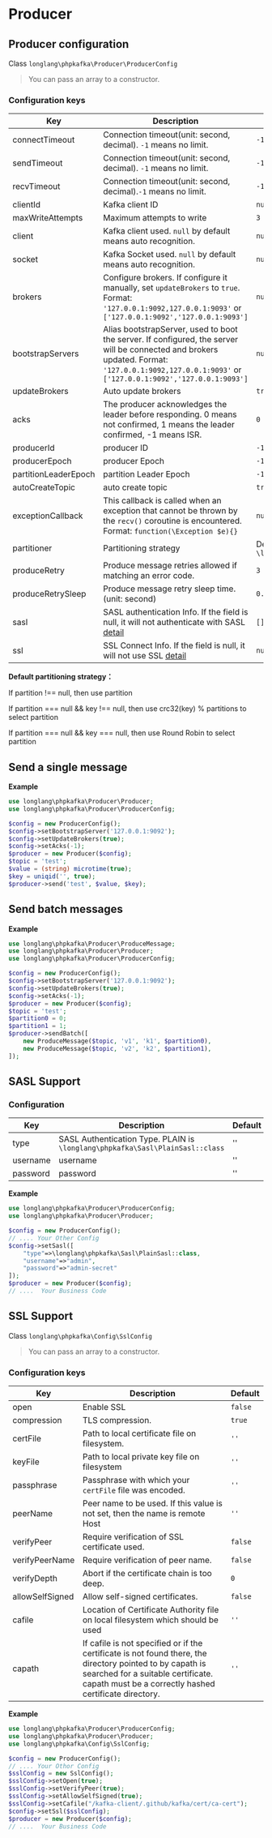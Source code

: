 # Producer

## Producer configuration

Class `longlang\phpkafka\Producer\ProducerConfig`

> You can pass an array to a constructor.

### Configuration keys

| Key | Description | Default |
| - | - | - |
| connectTimeout | Connection timeout(unit: second, decimal). `-1` means no limit. | `-1` |
| sendTimeout | Connection timeout(unit: second, decimal). `-1` means no limit. | `-1` |
| recvTimeout | Connection timeout(unit: second, decimal).`-1` means no limit. | `-1` |
| clientId | Kafka client ID | `null` |
| maxWriteAttempts | Maximum attempts to write | `3` |
| client | Kafka client used. `null` by default means auto recognition. | `null` |
| socket | Kafka Socket used. `null` by default means auto recognition. | `null` |
| brokers | Configure brokers. If configure it manually, set `updateBrokers` to `true`. Format: `'127.0.0.1:9092,127.0.0.1:9093'` or `['127.0.0.1:9092','127.0.0.1:9093']` | `null` |
| bootstrapServers | Alias bootstrapServer, used to boot the server. If configured, the server will be connected and brokers updated. Format: `'127.0.0.1:9092,127.0.0.1:9093'` or `['127.0.0.1:9092','127.0.0.1:9093']` | `null` |
| updateBrokers | Auto update brokers | `true` |
| acks | The producer acknowledges the leader before responding. 0 means not confirmed, 1 means the leader confirmed, -1 means ISR. | `0` |
| producerId | producer ID | `-1` |
| producerEpoch | producer Epoch | `-1` |
| partitionLeaderEpoch | partition Leader Epoch | `-1` |
| autoCreateTopic | auto create topic | `true` |
| exceptionCallback | This callback is called when an exception that cannot be thrown by the `recv()` coroutine is encountered. Format: `function(\Exception $e){}` | `null` |
| partitioner | Partitioning strategy |  Default: `\longlang\phpkafka\Producer\Partitioner\DefaultPartitioner` |
| produceRetry | Produce message retries allowed if matching an error code. | `3` |
| produceRetrySleep | Produce message retry sleep time. (unit: second) | `0.1` |
| sasl |  SASL authentication Info. If the field is null, it will not authenticate with SASL [detail](#SASL-Support) | `[]`|
| ssl |  SSL Connect Info. If the field is null, it will not use SSL [detail](#SSL-Support) | `null` |

**Default partitioning strategy：**

If partition !== null, then use partition

If partition === null && key !== null, then use crc32(key) % partitions to select partition

If partition === null && key === null, then use Round Robin to select partition

## Send a single message

**Example**

```php
use longlang\phpkafka\Producer\Producer;
use longlang\phpkafka\Producer\ProducerConfig;

$config = new ProducerConfig();
$config->setBootstrapServer('127.0.0.1:9092');
$config->setUpdateBrokers(true);
$config->setAcks(-1);
$producer = new Producer($config);
$topic = 'test';
$value = (string) microtime(true);
$key = uniqid('', true);
$producer->send('test', $value, $key);
```

## Send batch messages

**Example**

```php
use longlang\phpkafka\Producer\ProduceMessage;
use longlang\phpkafka\Producer\Producer;
use longlang\phpkafka\Producer\ProducerConfig;

$config = new ProducerConfig();
$config->setBootstrapServer('127.0.0.1:9092');
$config->setUpdateBrokers(true);
$config->setAcks(-1);
$producer = new Producer($config);
$topic = 'test';
$partition0 = 0;
$partition1 = 1;
$producer->sendBatch([
    new ProduceMessage($topic, 'v1', 'k1', $partition0),
    new ProduceMessage($topic, 'v2', 'k2', $partition1),
]);
```

## SASL Support
### Configuration
| Key | Description | Default |
| - | - | - |
| type | SASL Authentication Type. PLAIN is ``\longlang\phpkafka\Sasl\PlainSasl::class``| ''|
| username | username  | '' |
| password | password  | '' |

**Example**
```php
use longlang\phpkafka\Producer\ProducerConfig;
use longlang\phpkafka\Producer\Producer;

$config = new ProducerConfig();
// .... Your Other Config
$config->setSasl([
    "type"=>\longlang\phpkafka\Sasl\PlainSasl::class,
    "username"=>"admin",
    "password"=>"admin-secret"
]);
$producer = new Producer($config);
// ....  Your Business Code
```


## SSL Support
Class `longlang\phpkafka\Config\SslConfig`

> You can pass an array to a constructor.

### Configuration keys
| Key | Description | Default |
| - | - | - |
| open  | Enable SSL  | `false` |
| compression | TLS compression. | `true`  |
| certFile |Path to local certificate file on filesystem. |`''`|
| keyFile |Path to local private key file on filesystem|`''`|
| passphrase |  Passphrase with which your ``certFile`` file was encoded. | `''`|
| peerName |  Peer name to be used. If this value is not set, then the name is remote Host | `''`|
| verifyPeer |Require verification of SSL certificate used. | `false` |
| verifyPeerName |Require verification of peer name.| `false` |
| verifyDepth | Abort if the certificate chain is too deep. | `0`|
| allowSelfSigned | Allow self-signed certificates. | `false` | 
| cafile | Location of Certificate Authority file on local filesystem which should be used  | `''`|
| capath  | If cafile is not specified or if the certificate is not found there, the directory pointed to by capath is searched for a suitable certificate. capath must be a correctly hashed certificate directory. | `''`|

**Example**

```php
use longlang\phpkafka\Producer\ProducerConfig;
use longlang\phpkafka\Producer\Producer;
use longlang\phpkafka\Config\SslConfig;

$config = new ProducerConfig();
// .... Your Othor Config
$sslConfig = new SslConfig();
$sslConfig->setOpen(true);
$sslConfig->setVerifyPeer(true);
$sslConfig->setAllowSelfSigned(true);
$sslConfig->setCafile("/kafka-client/.github/kafka/cert/ca-cert");
$config->setSsl($sslConfig);
$producer = new Producer($config);
// ....  Your Business Code
```